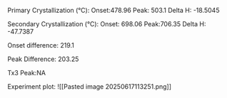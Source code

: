 Primary Crystallization (°C):
	Onset:478.96
	Peak: 503.1
	Delta H: -18.5045
	
Secondary Crystallization  (°C):
	Onset: 698.06
	Peak:706.35
	Delta H: -47.7387
	
Onset difference: 219.1

Peak Difference: 203.25

Tx3 Peak:NA

Experiment plot:
![[Pasted image 20250617113251.png]]
